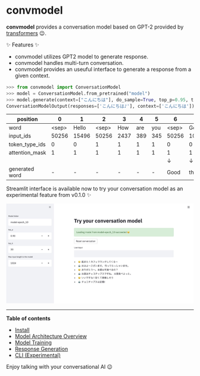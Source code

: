 # convmodel

**convmodel** provides a conversation model based on GPT-2 provided by [transformers](https://github.com/huggingface/transformers) :wink:.

:sparkles: Features :sparkles:
* convmodel utilizes GPT2 model to generate response.
* convmodel handles multi-turn conversation.
* convmodel provides an useuful interface to generate a response from a given context.

```py
>>> from convmodel import ConversationModel
>>> model = ConversationModel.from_pretrained("model")
>>> model.generate(context=["こんにちは"], do_sample=True, top_p=0.95, top_k=50)
ConversationModelOutput(responses=['こんにちは♪'], context=['こんにちは'])
```

| position | 0 | 1 | 2 | 3 | 4 | 5 | 6 | 7 | 8 | 9 |
| --- | --- | --- | --- | --- | --- | --- | --- | --- | --- | --- |
| word | \<sep\> | Hello | \<sep\> | How | are | you | \<sep\> | Good | thank | you |
| input_ids | 50256 | 15496 | 50256 | 2437 | 389 | 345 | 50256 | 10248 | 5875 | 345 |
| token_type_ids | 0 | 0 | 1 | 1 | 1 | 1 | 0 | 0 | 0 | 0 |
| attention_mask | 1 | 1 | 1 | 1 | 1 | 1 | 1 | 1 | 1 | 1 |
| | | | | | | | ↓ | ↓ | ↓ | ↓ |
| generated word | - | - | - | - | - | - | Good | thank | you | \<sep\> |

Streamlit interface is available now to try your conversation model as an experimental feature from v0.1.0 :sparkles:

![convmodel_streamlit](convmodel_streamlit.jpg)

<hr>

**Table of contents**

* [Install](install.md)
* [Model Architecture Overview](model_architecture_overview.md)
* [Model Training](model_training.md)
* [Response Generation](response_generation.md)
* [CLI (Experimental)](cli.md)

Enjoy talking with your conversational AI :wink:
